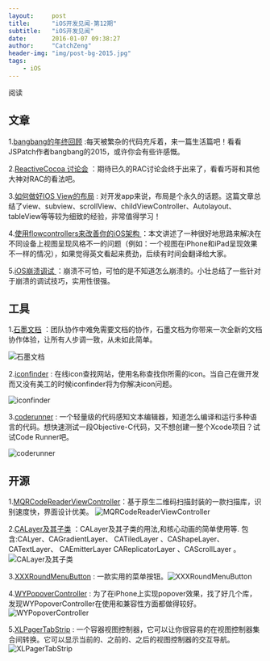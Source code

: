 ```yaml
---
layout:     post
title:      "iOS开发见闻-第12期"
subtitle:   "iOS开发见闻"
date:       2016-01-07 09:38:27 
author:     "CatchZeng"
header-img: "img/post-bg-2015.jpg"
tags:
    - iOS
---
```

<span id="busuanzi_container_page_pv">
阅读<span id="busuanzi_value_page_pv"></span>
</span>

## 文章
1.[bangbang的年终回顾](http://blog.cnbang.net/living/2970/) :每天被繁杂的代码充斥着，来一篇生活篇吧！看看JSPatch作者bangbang的2015，或许你会有些许感慨。

2.[ReactiveCocoa 讨论会](http://blog.devtang.com/blog/2016/01/03/reactive-cocoa-discussion/) ：期待已久的RAC讨论会终于出来了，看看巧哥和其他大神对RAC的看法吧。

3.[如何做好IOS View的布局](http://blog.cnbluebox.com/blog/2015/09/18/howtolayoutview/) : 对开发app来说，布局是个永久的话题。这篇文章总结了view、subview、scrollView、childViewController、Autolayout、tableView等等较为细致的经验，非常值得学习！

4.[使用flowcontrollers来改善你的iOS架构 ](http://merowing.info/2016/01/improve-your-ios-architecture-with-flowcontrollers/) ：本文讲述了一种很好地思路来解决在不同设备上视图呈现风格不一的问题（例如：一个视图在iPhone和iPad呈现效果不一样的情况），如果觉得英文看起来费劲，后续有时间会翻译给大家。

5.[iOS崩溃调试 ](http://www.jianshu.com/p/77660e626874#) ：崩溃不可怕，可怕的是不知道怎么崩溃的。小壮总结了一些针对于崩溃的调试技巧，实用性很强。




## 工具
1.[石墨文档](https://shimo.im/) ：团队协作中难免需要文档的协作，石墨文档为你带来一次全新的文档协作体验，让所有人步调一致，从未如此简单。

![石墨文档](http://upload-images.jianshu.io/upload_images/943491-4e210d9a72f1ce87.png?imageMogr2/auto-orient/strip%7CimageView2/2/w/1240)

2.[iconfinder](https://www.iconfinder.com/) : 在线icon查找网站，使用名称查找你所需的icon。当自己在做开发而又没有美工的时候iconfinder将为你解决icon问题。

![iconfinder](http://upload-images.jianshu.io/upload_images/943491-d5313eaf185090fb.png?imageMogr2/auto-orient/strip%7CimageView2/2/w/1240)



3.[coderunner](http://www.jb51.net/softs/265717.html) :  一个轻量级的代码感知文本编辑器，知道怎么编译和运行多种语言的代码。想快速测试一段Objective-C代码，又不想创建一整个Xcode项目？试试Code Runner吧。

![coderunner](http://upload-images.jianshu.io/upload_images/943491-a77e0a2cd8ab73b0.png?imageMogr2/auto-orient/strip%7CimageView2/2/w/1240)


## 开源
1.[MQRCodeReaderViewController](https://github.com/zhengjinghua/MQRCodeReaderViewController)：基于原生二维码扫描封装的一款扫描库，识别速度快，界面设计优美。
![MQRCodeReaderViewController](https://camo.githubusercontent.com/1c5d9e98f640e775bcba6dfcd1b097a6b675986b/687474703a2f2f37786e6664632e636f6d312e7a302e676c622e636c6f7564646e2e636f6d2f7172636f64655f73637265656e73686f742e676966)


2.[CALayer及其子类](http://code.cocoachina.com/view/128968) ：CALayer及其子类的用法,和核心动画的简单使用等. 包含:CALyer、CAGradientLayer、 CATiledLayer 、CAShapeLayer、 CATextLayer、 CAEmitterLayer CAReplicatorLayer 、CAScrollLayer 。
![CALayer及其子类](http://code.cocoachina.com/uploads/attachments/20160105/128968/916fe1dbc63e14ef0ea919b7c9c563c2.gif) 

3.[XXXRoundMenuButton](https://github.com/zsy78191/XXXRoundMenuButton/) : 一款实用的菜单按钮。![XXXRoundMenuButton](https://raw.githubusercontent.com/zsy78191/XXXRoundMenuButton/master/XXXRoundMenu.gif) 

4.[WYPopoverController](https://github.com/sammcewan/WYPopoverController) : 为了在iPhone上实现popover效果，找了好几个库，发现WYPopoverController在使用和兼容性方面都做得较好。
![WYPopoverController](https://camo.githubusercontent.com/43c604f9b8e72cd52dd8dd4f9f0bd268659655fa/68747470733a2f2f7261772e6769746875622e636f6d2f6e69636f6c61736368656e676465762f5759506f706f766572436f6e74726f6c6c65722f6d61737465722f73637265656e73686f74732f7779706f706f7665725f73637265656e73686f745f322e706e67)

5.[XLPagerTabStrip](https://github.com/xmartlabs/XLPagerTabStrip) : 一个容器视图控制器，它可以让你很容易的在视图控制器集合间转换。它可以显示当前的、之前的、之后的视图控制器的交互导航。
![XLPagerTabStrip](https://github.com/xmartlabs/XLPagerTabStrip/raw/master/XLPagerTabStrip/Demo/PagerSlidingTabStrip.gif)